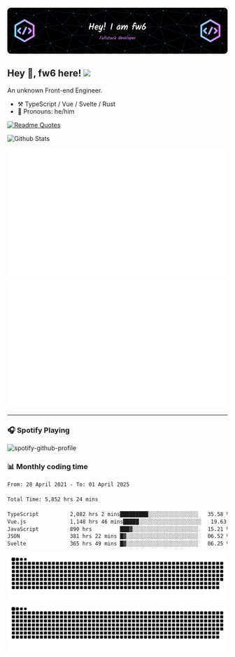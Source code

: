 ![Header](github-header-image.png)

## Hey 👋, fw6 here! <img src="https://github.githubassets.com/images/mona-whisper.gif" height="24" />


An unknown Front-end Engineer.

-   :hammer_and_pick: TypeScript / Vue / Svelte / Rust
-   :man: Pronouns: he/him


[![Readme Quotes](https://quotes-github-readme.vercel.app/api?type=horizontal&theme=algolia)](https://github.com/piyushsuthar/github-readme-quotes)



![Github Stats](https://github-readme-stats.vercel.app/api?username=fw6&bg_color=30,e96443,904e95&title_color=fff&text_color=fff)

![](https://raw.githubusercontent.com/fw6/github-stats-transparent/output/generated/overview.svg)
![](https://raw.githubusercontent.com/fw6/github-stats-transparent/output/generated/languages.svg)


---

### 🎧 Spotify Playing

<!-- ![spotify-github-profile](/img/default.svg) -->

![spotify-github-profile](https://spotify-github-profile.vercel.app/api/view.svg?uid=r6wn4hdvypv0lkzyrj0e0pjct&cover_image=true&theme=default&show_offline=true&background_color=9a10ad&interchange=true&bar_color_cover=true)



### :bar_chart: Monthly coding time 

<!--START_SECTION:waka-->

```txt
From: 28 April 2021 - To: 01 April 2025

Total Time: 5,852 hrs 24 mins

TypeScript          2,082 hrs 2 mins█████████░░░░░░░░░░░░░░░░   35.58 %
Vue.js              1,148 hrs 46 mins█████░░░░░░░░░░░░░░░░░░░░   19.63 %
JavaScript          890 hrs         ███▓░░░░░░░░░░░░░░░░░░░░░   15.21 %
JSON                381 hrs 22 mins █▓░░░░░░░░░░░░░░░░░░░░░░░   06.52 %
Svelte              365 hrs 49 mins █▓░░░░░░░░░░░░░░░░░░░░░░░   06.25 %
```

<!--END_SECTION:waka-->




![github contribution grid snake animation](https://raw.githubusercontent.com/platane/platane/output/github-contribution-grid-snake-dark.svg#gh-dark-mode-only)![github contribution grid snake animation](https://raw.githubusercontent.com/platane/platane/output/github-contribution-grid-snake.svg#gh-light-mode-only)
